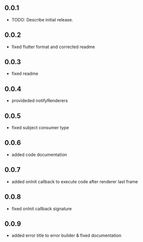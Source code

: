 ## 0.0.1

* TODO: Describe initial release.

## 0.0.2

* fixed flutter format and corrected readme

## 0.0.3

* fixed readme

## 0.0.4

* provideded notifyRenderers

## 0.0.5

* fixed subject consumer type

## 0.0.6

* added code documentation

## 0.0.7

* added onInit callback to execute code after renderer last frame

## 0.0.8

* fixed onInit callback signature

## 0.0.9

* added error title to error builder & fixed documentation
